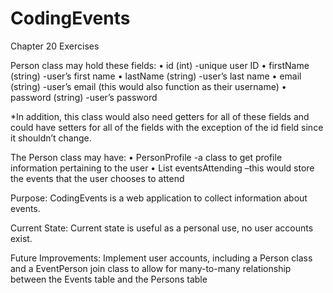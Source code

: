 # CodingEvents
Chapter 20 Exercises

Person class may hold these fields: 
• id (int) -unique user ID 
• firstName (string) -user’s first name 
• lastName (string) -user’s last name 
• email (string) -user’s email (this would also function as their username) 
• password (string) -user’s password

*In addition, this class would also need getters for all of these fields and could have setters for all of the fields with the exception of the id field since it shouldn’t change.

The Person class may have: 
• PersonProfile -a class to get profile information pertaining to the user 
• List eventsAttending –this would store the events that the user chooses to attend

Purpose: 
CodingEvents is a web application to collect information about events.

Current State: 
Current state is useful as a personal use, no user accounts exist.

Future Improvements: 
Implement user accounts, including a Person class and a EventPerson join class to allow for many-to-many relationship between the Events table and the Persons table
